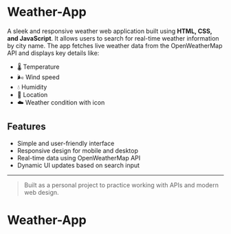 # Weather-App

A sleek and responsive weather web application built using **HTML, CSS, and JavaScript**. It allows users to search for real-time weather information by city name. The app fetches live weather data from the OpenWeatherMap API and displays key details like:

- 🌡️ Temperature  
- 🌬️ Wind speed  
- 💧 Humidity  
- 📍 Location  
- ☁️ Weather condition with icon

## Features

- Simple and user-friendly interface  
- Responsive design for mobile and desktop  
- Real-time data using OpenWeatherMap API  
- Dynamic UI updates based on search input

---

> Built as a personal project to practice working with APIs and modern web design.
# Weather-App
